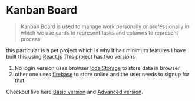 # Kanban Board

> Kanban Board is used to manage work personally or professionally in which we use cards to represent tasks and columns to represent process.

this particular is a pet project which is why It has minimum features I have built this using [React.js](https://reactjs.org/) This project has two versions  

1. No login version uses browser [localStorage](https://developer.mozilla.org/en-US/docs/Web/API/Window/localStorage) to store data in browser
2. other one uses [firebase](https://firebase.google.com/) to store online and the user needs to signup for that

Checkout live here [Basic version](https://stickrr.netlify.app/)
and [Advanced version](https://stickrr.netlify.app/).
